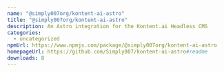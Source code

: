```yaml
---
name: "@simply007org/kontent-ai-astro"
title: "@simply007org/kontent-ai-astro"
description: An Astro integration for the Kontent.ai Headless CMS
categories:
  - uncategorized
npmUrl: https://www.npmjs.com/package/@simply007org/kontent-ai-astro
homepageUrl: https://github.com/Simply007/kontent-ai-astro#readme
downloads: 8
---
```

